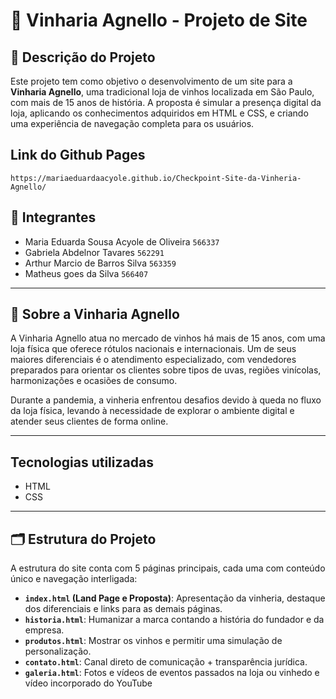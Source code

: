 # 🍷 Vinharia Agnello - Projeto de Site

## 📝 Descrição do Projeto

Este projeto tem como objetivo o desenvolvimento de um site para a **Vinharia Agnello**, uma tradicional loja de vinhos localizada em São Paulo, com mais de 15 anos de história. A proposta é simular a presença digital da loja, aplicando os conhecimentos adquiridos em HTML e CSS, e criando uma experiência de navegação completa para os usuários.

## Link do Github Pages
`https://mariaeduardaacyole.github.io/Checkpoint-Site-da-Vinheria-Agnello/`

## 👥 Integrantes
- Maria Eduarda Sousa Acyole de Oliveira `566337`
- Gabriela Abdelnor Tavares `562291`
- Arthur Marcio de Barros Silva `563359`
- Matheus goes da Silva `566407`

---
## 🏢 Sobre a Vinharia Agnello

A Vinharia Agnello atua no mercado de vinhos há mais de 15 anos, com uma loja física que oferece rótulos nacionais e internacionais. Um de seus maiores diferenciais é o atendimento especializado, com vendedores preparados para orientar os clientes sobre tipos de uvas, regiões vinícolas, harmonizações e ocasiões de consumo. 

Durante a pandemia, a vinheria enfrentou desafios devido à queda no fluxo da loja física, levando à necessidade de explorar o ambiente digital e atender seus clientes de forma online.

---
## Tecnologias utilizadas 
- HTML
- CSS
  
---

## 🗂️ Estrutura do Projeto

A estrutura do site conta com 5 páginas principais, cada uma com conteúdo único e navegação interligada:

- **`index.html` (Land Page e Proposta)**: Apresentação da vinheria, destaque dos diferenciais e links para as demais páginas.
- **`historia.html`**: Humanizar a marca contando a história do fundador e da empresa.
- **`produtos.html`**: Mostrar os vinhos e permitir uma simulação de personalização.
- **`contato.html`**: Canal direto de comunicação + transparência jurídica.
- **`galeria.html`**: Fotos e vídeos de eventos passados na loja ou vinhedo e vídeo incorporado do YouTube

